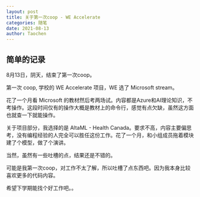 ```yaml
---
layout: post
title: 关于第一次coop - WE Accelerate
categories: 随笔
date: 2021-08-13
author: Taochen
---
```


## 简单的记录

8月13日，阴天，结束了第一次coop。

第一次 coop, 学校的 WE Accelerate 项目，WE 选了 Microsoft stream。

花了一个月看 Microsoft 的教材然后考两场试。内容都是Azure和AI理论知识，不考操作。这段时间仅有的操作大概是教材上的命令行，感觉有点欠缺，虽然这方面也就查一下就能操作。

关于项目部分，我选择的是 AltaML - Health Canada。要求不高，内容主要偏思考，没有编程经验的人完全可以胜任这份工作。花了一个月，和小组成员拖着模块建了个模型，做了个演讲。

当然，虽然有一些吐槽的点，结果还是不错的。

可能是我第一次coop，对工作不太了解，所以吐槽了点东西吧。因为我本身比较喜欢更多的代码内容。

希望下学期能找个好工作吧。。
